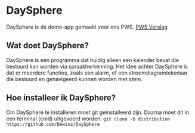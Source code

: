 # DaySphere
DaySphere is de demo-app gemaakt voor ons PWS.
[PWS Verslag](https://github.com/Dewinz/DaySphere/blob/main/PWS_Verslag.pdf)

## Wat doet DaySphere?
DaySphere is een programma dat huidig alleen een kalender bevat die bestuurd kan worden via spraakherkenning. Het idee achter DaySphere is dat er meerdere functies, zoals een alarm, of een stroomdiagramtekenaar die bestuurd en genavigeerd kunnen worden met stem.

## Hoe installeer ik DaySphere?
Om DaySphere te installeren moet git geinstalleerd zijn. Daarna moet dit in een terminal (cmd) uitgevoerd worden:
```git clone -b distribution https://github.com/Dewinz/DaySphere```